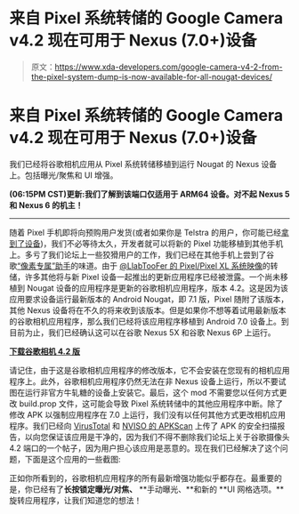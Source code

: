 # 来自 Pixel 系统转储的 Google Camera v4.2 现在可用于 Nexus (7.0+)设备

> 原文：<https://www.xda-developers.com/google-camera-v4-2-from-the-pixel-system-dump-is-now-available-for-all-nougat-devices/>

# 来自 Pixel 系统转储的 Google Camera v4.2 现在可用于 Nexus (7.0+)设备

我们已经将谷歌相机应用从 Pixel 系统转储移植到运行 Nougat 的 Nexus 设备上。包括曝光/聚焦和 UI 增强。

**(06:15PM CST)更新:我们了解到该端口仅适用于 ARM64 设备。对不起 Nexus 5 和 Nexus 6 的机主！**

* * *

随着 Pixel 手机即将向预购用户发货(或者如果你是 Telstra 的用户，你可能已经[拿到了设备](https://www.reddit.com/r/Android/comments/5789l8/telstra_australia_has_sent_out_the_pixel/))，我们不必等待太久，开发者就可以将新的 Pixel 功能移植到其他手机上。多亏了我们论坛上一些狡猾用户的工作，我们已经在其他手机上尝到了谷歌[“像素专属”助手](http://forum.xda-developers.com/android/software/guide-how-to-enable-google-assistant-t3477879)的味道。由于 [@LlabTooFer 的 Pixel/Pixel XL 系统映像](http://www.xda-developers.com/llabtoofer-leaks-system-images-for-pixel-and-pixel-xl/)的转储，许多其他将与新 Pixel 设备一起推出的更新应用程序已经被泄露。一个尚未移植到 Nougat 设备的应用程序是更新的谷歌相机应用程序，版本 4.2。这是因为该应用要求设备运行最新版本的 Android Nougat，即 7.1 版，Pixel 随附了该版本，其他 Nexus 设备将在不久的将来收到该版本。但是如果你不想等着试用最新版本的谷歌相机应用程序，那么我们已经将该应用程序移植到 Android 7.0 设备上。到目前为止，我们已经确认这可以在谷歌 Nexus 5X 和谷歌 Nexus 6P 上运行。

[**下载谷歌相机 4.2 版**](https://labs.xda-developers.com/store/app/com.google.android.GoogleCameraMOD)

请记住，由于这是谷歌相机应用程序的修改版本，它不会安装在您现有的相机应用程序上。此外，谷歌相机应用程序仍然无法在非 Nexus 设备上运行，所以不要试图在运行非官方牛轧糖的设备上安装它。最后，这个 mod 不需要您以任何方式更改 build.prop 文件，这可能会导致 Pixel 系统转储中的其他应用程序中断。除了修改 APK 以强制应用程序在 7.0 上运行，我们没有以任何其他方式更改相机应用程序。我们已经向 [VirusTotal](https://www.virustotal.com/en/file/401f647d28eaa5b927a11ba3ad32aae56bb2fc465f5a9bfb8ebb612e013e2e95/analysis/1476379692/) 和 [NVISO 的 APKScan](https://apkscan.nviso.be/report/show/c912086b7982ba3a76df0a198142906b) 上传了 APK 的安全扫描报告，以向您保证该应用是干净的，因为我们不得不删除我们论坛上关于谷歌摄像头 4.2 端口的一个帖子，因为用户担心该应用是恶意的。现在我们已经解决了这个问题，下面是这个应用的一些截图:

正如你所看到的，谷歌相机应用程序的所有最新增强功能似乎都存在。最重要的是，你已经有了**长按锁定曝光/对焦、** **手动曝光、**和新的 **UI 网格选项。**旋转应用程序，让我们知道您的想法！